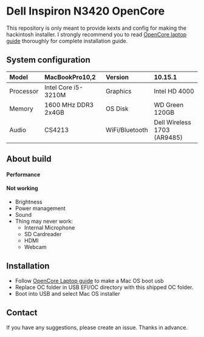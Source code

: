 # Dell Inspiron N3420 OpenCore

This repository is only meant to provide kexts and config for making the hackintosh installer. I strongly recommend you to read [OpenCore laptop guide](https://dortania.github.io/vanilla-laptop-guide/) thoroughly for complete installation guide.

## System configuration

| Model | MacBookPro10,2 | Version | 10.15.1 |
| :-------- | :--------------------------- | :------------- | :------------------ |
| Processor | Intel Core i5-3210M | Graphics | Intel HD 4000 |
| Memory | 1600 MHz DDR3 2x4GB| OS Disk | WD Green 120GB |
| Audio | CS4213 | WiFi/Bluetooth | Dell Wireless 1703 (AR9485) |

## About build

#### Performance

#### Not working

+ Brightness
+ Power management
+ Sound
+ Thing may never work:
  - Internal Microphone
  - SD Cardreader
  - HDMI
  - Webcam

## Installation

- Follow [OpenCore Laptop guide](https://dortania.github.io/vanilla-laptop-guide/) to make a Mac OS boot usb
- Replace OC folder in USB EFI/OC directory with this shipped OC folder.
- Boot into USB and select Mac OS installer

## Contact
If you have any suggestions, please create an issue. Thanks in advance.
